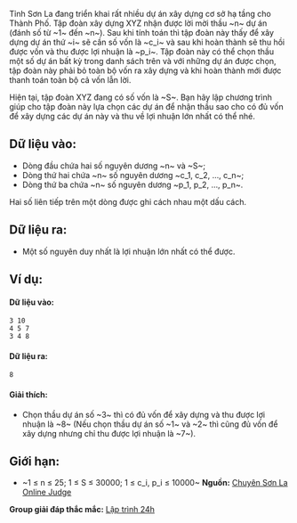 Tỉnh Sơn La đang triển khai rất nhiều dự án xây dựng cơ sở hạ tầng cho Thành Phố. Tập đoàn xây dựng XYZ nhận được lời mời thầu ~n~ dự án (đánh số từ ~1~ đến ~n~). Sau khi tính toán thì tập đoàn này thấy để xây dựng dự án thứ ~i~ sẽ cần số vốn là ~c_i~ và sau khi hoàn thành sẽ thu hồi được vốn và thu được lợi nhuận là ~p_i~. Tập đoàn này có thể chọn thầu một số dự án bất kỳ trong danh sách trên và với những dự án được chọn, tập đoàn này phải bỏ toàn bộ vốn ra xây dựng và khi hoàn thành mới được thanh toán toàn bộ cả vốn lẫn lời.

Hiện tại, tập đoàn XYZ đang có số vốn là ~S~. Bạn hãy lập chương trình giúp cho tập đoàn này lựa chọn các dự án để nhận thầu sao cho có đủ vốn để xây dựng các dự án này và thu về lợi nhuận lớn nhất có thể nhé.

## Dữ liệu vào:
- Dòng đầu chứa hai số nguyên dương ~n~ và ~S~;
- Dòng thứ hai chứa ~n~ số nguyên dương ~c_1, c_2, …, c_n~;
- Dòng thứ ba chứa ~n~ số nguyên dương ~p_1, p_2, …, p_n~.

Hai số liên tiếp trên một dòng được ghi cách nhau một dấu cách.

## Dữ liệu ra:
- Một số nguyên duy nhất là lợi nhuận lớn nhất có thể được.

## Ví dụ:
#### Dữ liệu vào:
```
3 10
4 5 7
3 4 8
```

#### Dữ liệu ra:
```
8
```

#### Giải thích:
- Chọn thầu dự án số ~3~ thì có đủ vốn để xây dựng và thu được lợi nhuận là ~8~ (Nếu chọn thầu dự án số ~1~ và ~2~ thì cũng đủ vốn để xây dựng nhưng chỉ thu được lợi nhuận là ~7~).

## Giới hạn:
- ~1 ≤ n ≤ 25; 1 ≤ S ≤ 30000; 1 ≤ c_i, p_i ≤ 10000~
**Nguồn:** [Chuyên Sơn La Online Judge](http://csloj.ddns.net/)

**Group giải đáp thắc mắc:** [Lập trình 24h](https://www.facebook.com/groups/1386904321519984)